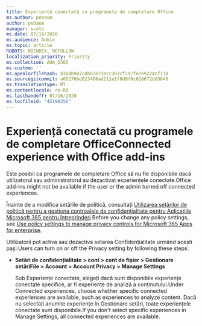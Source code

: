 ```yaml
---
title: Experiență conectată cu programele de completare Office
ms.author: pebaum
author: pebaum
manager: scotv
ms.date: 07/16/2020
ms.audience: Admin
ms.topic: article
ROBOTS: NOINDEX, NOFOLLOW
localization_priority: Priority
ms.collection: Adm_O365
ms.custom: ''
ms.openlocfilehash: 8384b947cd8a7e73ecc383cf297fe7e9224cf130
ms.sourcegitcommit: a05276bd623466ad211e1f8d9f0c616672dd3640
ms.translationtype: MT
ms.contentlocale: ro-RO
ms.lasthandoff: 07/16/2020
ms.locfileid: "45198256"
---
```

# <a name="connected-experience-with-office-add-ins"></a><span data-ttu-id="28ce4-102">Experiență conectată cu programele de completare Office</span><span class="sxs-lookup"><span data-stu-id="28ce4-102">Connected experience with Office add-ins</span></span>

<span data-ttu-id="28ce4-103">Este posibil ca programele de completare Office să nu fie disponibile dacă utilizatorul sau administratorul au dezactivat experiențele conectate.</span><span class="sxs-lookup"><span data-stu-id="28ce4-103">Office add-ins might not be available if the user or the admin turned off connected experiences.</span></span>

<span data-ttu-id="28ce4-104">Înainte de a modifica setările de politică, consultați [Utilizarea setărilor de politică pentru a gestiona controalele de confidențialitate pentru Aplicațiile Microsoft 365 pentru întreprinderi](https://docs.microsoft.com/deployoffice/privacy/manage-privacy-controls).</span><span class="sxs-lookup"><span data-stu-id="28ce4-104">Before you change any policy settings, see [Use policy settings to manage privacy controls for Microsoft 365 Apps for enterprise](https://docs.microsoft.com/deployoffice/privacy/manage-privacy-controls).</span></span>

<span data-ttu-id="28ce4-105">Utilizatorii pot activa sau dezactiva setarea Confidențialitate urmând acești pași:</span><span class="sxs-lookup"><span data-stu-id="28ce4-105">Users can turn on or off the Privacy setting by following these steps:</span></span>

- <span data-ttu-id="28ce4-106">**Setări de confidențialitate > cont > cont de fișier > Gestionare setări**</span><span class="sxs-lookup"><span data-stu-id="28ce4-106">**File > Account > Account Privacy > Manage Settings**</span></span> 

    <span data-ttu-id="28ce4-107">Sub Experiențe conectate, alegeți dacă sunt disponibile experiențe conectate specifice, ar fi experiențe de analiză a conținutului.</span><span class="sxs-lookup"><span data-stu-id="28ce4-107">Under Connected experiences, choose whether specific connected experiences are available, such as experiences to analyze content.</span></span> <span data-ttu-id="28ce4-108">Dacă nu selectați anumite experiențe în Gestionare setări, toate experiențele conectate sunt disponibile.</span><span class="sxs-lookup"><span data-stu-id="28ce4-108">If you don't select specific experiences in Manage Settings, all connected experiences are available.</span></span>

